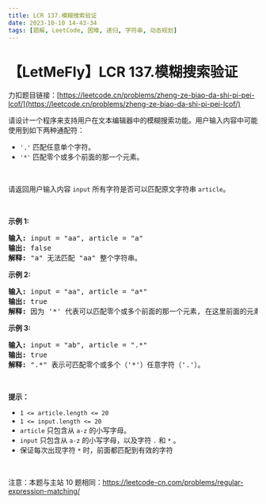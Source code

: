 ```yaml
---
title: LCR 137.模糊搜索验证
date: 2023-10-10 14-43-34
tags: [题解, LeetCode, 困难, 递归, 字符串, 动态规划]
---
```


# 【LetMeFly】LCR 137.模糊搜索验证

力扣题目链接：[https://leetcode.cn/problems/zheng-ze-biao-da-shi-pi-pei-lcof/](https://leetcode.cn/problems/zheng-ze-biao-da-shi-pi-pei-lcof/)

<p>请设计一个程序来支持用户在文本编辑器中的模糊搜索功能。用户输入内容中可能使用到如下两种通配符：</p>

<ul>
	<li><code>'.'</code> 匹配任意单个字符。</li>
	<li><code>'*'</code> 匹配零个或多个前面的那一个元素。</li>
</ul>

<p>&nbsp;</p>

<p>请返回用户输入内容 <code>input</code> 所有字符是否可以匹配原文字符串 <code>article</code>。</p>

<p>&nbsp;</p>

<p><strong>示例 1:</strong></p>

<pre>
<strong>输入: </strong>input = "aa", article = "a"
<strong>输出:</strong> false
<strong>解释:</strong> "a" 无法匹配 "aa" 整个字符串。
</pre>

<p><strong>示例 2:</strong></p>

<pre>
<strong>输入: </strong>input = "aa", article = "a*"
<strong>输出:</strong> true
<strong>解释:</strong>&nbsp;因为 '*' 代表可以匹配零个或多个前面的那一个元素, 在这里前面的元素就是 'a'。因此，字符串 "aa" 可被视为 'a' 重复了一次。
</pre>

<p><strong>示例&nbsp;3:</strong></p>

<pre>
<strong>输入: </strong>input = "ab", article = ".*"
<strong>输出:</strong> true
<strong>解释:</strong>&nbsp;".*" 表示可匹配零个或多个（'*'）任意字符（'.'）。
</pre>

<p>&nbsp;</p>

<p><strong>提示：</strong></p>

<ul>
	<li><code>1 &lt;= article.length &lt;= 20</code></li>
	<li><code>1 &lt;= input.length &lt;= 20</code></li>
	<li><code>article</code> 只包含从 <code>a-z</code> 的小写字母。</li>
	<li><code>input</code> 只包含从 <code>a-z</code> 的小写字母，以及字符 <code>.</code> 和 <code>*</code> 。</li>
	<li>保证每次出现字符 <code>*</code> 时，前面都匹配到有效的字符</li>
</ul>

<p>&nbsp;</p>

<p>注意：本题与主站 10&nbsp;题相同：<a href="https://leetcode-cn.com/problems/regular-expression-matching/">https://leetcode-cn.com/problems/regular-expression-matching/</a></p>

<p>&nbsp;</p>


    